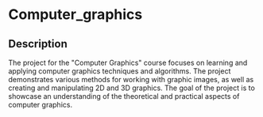 ﻿# Computer_graphics
## Description
The project for the "Computer Graphics" course focuses on learning and applying computer graphics techniques and algorithms. The project demonstrates various methods for working with graphic images, as well as creating and manipulating 2D and 3D graphics. The goal of the project is to showcase an understanding of the theoretical and practical aspects of computer graphics.
